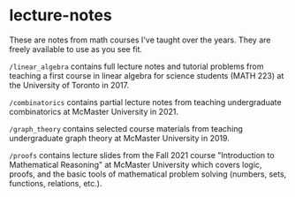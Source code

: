 # lecture-notes

These are notes from math courses I've taught over the years. They are freely available to use as you see fit.

`/linear_algebra` contains full lecture notes and tutorial problems from teaching a first course in linear algebra for science students (MATH 223) at the University of Toronto in 2017. 

`/combinatorics` contains partial lecture notes from teaching undergraduate combinatorics at McMaster University in 2021.

`/graph_theory` contains selected course materials from teaching undergraduate graph theory at McMaster University in 2019.

`/proofs` contains lecture slides from the Fall 2021 course "Introduction to Mathematical Reasoning" at McMaster University which covers logic, proofs, and the basic tools of mathematical problem solving (numbers, sets, functions, relations, etc.).
